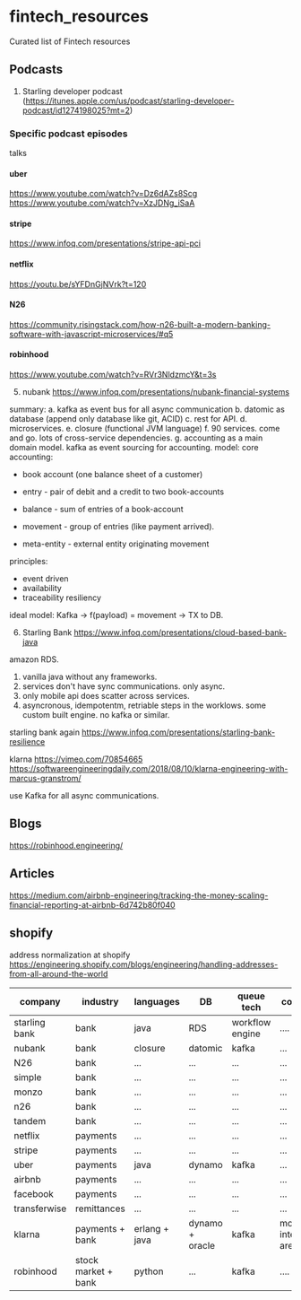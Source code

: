 # fintech_resources
Curated list of Fintech resources


## Podcasts

1. Starling developer podcast (https://itunes.apple.com/us/podcast/starling-developer-podcast/id1274198025?mt=2)


### Specific podcast episodes

talks

#### uber
https://www.youtube.com/watch?v=Dz6dAZs8Scg
https://www.youtube.com/watch?v=XzJDNg_iSaA

#### stripe
https://www.infoq.com/presentations/stripe-api-pci

#### netflix
https://youtu.be/sYFDnGjNVrk?t=120

#### N26
https://community.risingstack.com/how-n26-built-a-modern-banking-software-with-javascript-microservices/#q5

#### robinhood
https://www.youtube.com/watch?v=RVr3NldzmcY&t=3s

5. nubank
https://www.infoq.com/presentations/nubank-financial-systems

summary:
a. kafka as event bus for all async communication
b. datomic as database (append only database like git, ACID)
c. rest for API.
d. microservices.
e. closure (functional JVM language)
f. 90 services. come and go. lots of cross-service dependencies.
g. accounting as a main domain model. kafka as event sourcing for accounting.
model:
core accounting:
- book account (one balance sheet of a customer)
- entry - pair of debit and a credit to two book-accounts
- balance - sum of entries of a book-account

- movement - group of entries (like payment arrived).
- meta-entity - external entity originating movement


principles:
- event driven
- availability
- traceability
resiliency

ideal model:
Kafka -> f(payload) = movement -> TX to DB.

6. Starling Bank
https://www.infoq.com/presentations/cloud-based-bank-java

amazon RDS.

1. vanilla java without any frameworks.
2. services don't have sync communications. only async.
3. only mobile api does scatter across services.
4. asyncronous, idempotentm, retriable steps in the worklows. some custom built engine. no kafka or similar.


starling bank again
https://www.infoq.com/presentations/starling-bank-resilience


klarna
https://vimeo.com/70854665
https://softwareengineeringdaily.com/2018/08/10/klarna-engineering-with-marcus-granstrom/

use Kafka for all async communications. 





## Blogs
https://robinhood.engineering/


## Articles
https://medium.com/airbnb-engineering/tracking-the-money-scaling-financial-reporting-at-airbnb-6d742b80f040

## shopify
address normalization at shopify
https://engineering.shopify.com/blogs/engineering/handling-addresses-from-all-around-the-world


| company | industry | languages | DB | queue tech | comments |
| --- | --- | --- | --- | --- | --- | 
| starling bank  | bank | java | RDS  | workflow engine | ....  |
| nubank | bank | closure | datomic | kafka | ... |
| N26 | bank | ... | ... | ... | ... |
| simple | bank | ... | ... | ... | ... |
| monzo | bank | ... | ... | ... | ... |
| n26 | bank | ... | ... | ... | ... |
| tandem | bank | ... | ... | ... | ... |
| netflix | payments | ... | ... | ... | ... |
| stripe | payments | ... | ... | ... | ... |
| uber | payments | java | dynamo | kafka | ... |
| airbnb | payments | ... | ... | ... | ... |
| facebook | payments | ... | ... | ... | ... |
| transferwise | remittances | ... | ... | ... | ... |
| klarna  | payments + bank | erlang + java | dynamo + oracle | kafka | most interactions are async |
| robinhood  | stock market + bank | python | ...  | kafka | ....  |
